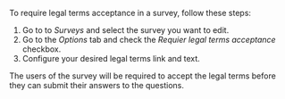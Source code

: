 To require legal terms acceptance in a survey, follow these steps:

1.  Go to to *Surveys* and select the survey you want to edit.
2.  Go to the *Options* tab and check the *Requier legal terms
    acceptance* checkbox.
3.  Configure your desired legal terms link and text.

The users of the survey will be required to accept the legal terms
before they can submit their answers to the questions.
